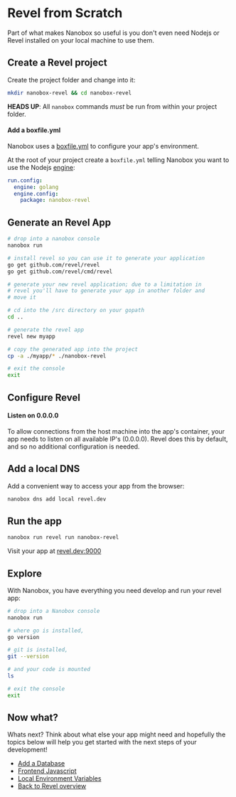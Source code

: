 # Revel from Scratch
Part of what makes Nanobox so useful is you don't even need Nodejs or Revel installed on your local machine to use them.

## Create a Revel project
Create the project folder and change into it:

```bash
mkdir nanobox-revel && cd nanobox-revel
```

**HEADS UP**: All `nanobox` commands *must* be run from within your project folder.

#### Add a boxfile.yml
Nanobox uses a <a href="https://docs.nanobox.io/boxfile/" target="\_blank">boxfile.yml</a> to configure your app's environment.

At the root of your project create a `boxfile.yml` telling Nanobox you want to use the Nodejs <a href="https://docs.nanobox.io/engines/" target="\_blank">engine</a>:

```yaml
run.config:
  engine: golang
  engine.config:
    package: nanobox-revel
```

## Generate an Revel App

```bash
# drop into a nanobox console
nanobox run

# install revel so you can use it to generate your application
go get github.com/revel/revel
go get github.com/revel/cmd/revel

# generate your new revel application; due to a limitation in
# revel you'll have to generate your app in another folder and
# move it

# cd into the /src directory on your gopath
cd ..

# generate the revel app
revel new myapp

# copy the generated app into the project
cp -a ./myapp/* ./nanobox-revel

# exit the console
exit
```

## Configure Revel

#### Listen on 0.0.0.0
To allow connections from the host machine into the app's container, your app needs to listen on all available IP's (0.0.0.0). Revel does this by default, and so no additional configuration is needed.

## Add a local DNS
Add a convenient way to access your app from the browser:

```bash
nanobox dns add local revel.dev
```

## Run the app

```bash
nanobox run revel run nanobox-revel
```

Visit your app at <a href="http://revel.dev:9000" target="\_blank">revel.dev:9000</a>

## Explore
With Nanobox, you have everything you need develop and run your revel app:

```bash
# drop into a Nanobox console
nanobox run

# where go is installed,
go version

# git is installed,
git --version

# and your code is mounted
ls

# exit the console
exit
```

## Now what?
Whats next? Think about what else your app might need and hopefully the topics below will help you get started with the next steps of your development!

* [Add a Database](/golang/revel/add-a-database)
* [Frontend Javascript](/golang/revel/frontend-javascript)
* [Local Environment Variables](/golang/revel/local-evars)
* [Back to Revel overview](/golang/revel)
